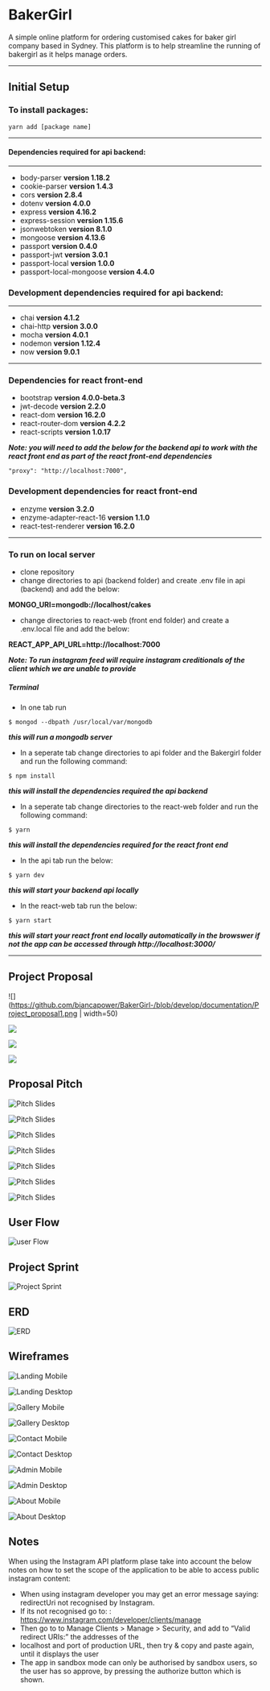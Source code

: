 # BakerGirl
A simple online platform for ordering customised cakes for baker girl company based in Sydney. This platform is to help streamline the running of bakergirl as it helps manage orders.

___

## Initial Setup

### To install packages:
```
yarn add [package name]
```
___

#### Dependencies required for api backend:
___

  * body-parser
  **version 1.18.2**
  * cookie-parser
  **version 1.4.3**
  * cors
  **version 2.8.4**
  * dotenv
  **version 4.0.0**
  * express
  **version 4.16.2**
  * express-session
  **version 1.15.6**
  * jsonwebtoken
  **version 8.1.0**
  * mongoose
  **version 4.13.6**
  * passport
  **version 0.4.0**
  * passport-jwt
  **version 3.0.1**
  * passport-local
  **version 1.0.0**
  * passport-local-mongoose
  **version 4.4.0**

### Development dependencies required for api backend:

___

  * chai
  **version 4.1.2**
  * chai-http
  **version 3.0.0**
  * mocha
  **version 4.0.1**
  * nodemon
  **version 1.12.4**
  * now
  **version 9.0.1**


___

### Dependencies for react front-end

* bootstrap
**version 4.0.0-beta.3**
* jwt-decode
**version 2.2.0**
* react-dom
**version 16.2.0**
* react-router-dom
**version 4.2.2**
* react-scripts
**version 1.0.17**

***Note: you will need to add the below for the backend api to work with the react front end as part of the react front-end dependencies***

```
"proxy": "http://localhost:7000",
```

### Development dependencies for react front-end

* enzyme
**version 3.2.0**
* enzyme-adapter-react-16
**version 1.1.0**
* react-test-renderer
**version 16.2.0**


___

### To run on local server

 - clone repository
 - change directories to api (backend folder) and create .env file in api (backend) and add the below:


 **MONGO_URI=mongodb://localhost/cakes**


 - change directories to react-web (front end folder) and create a .env.local file and add the below:


 **REACT_APP_API_URL=http://localhost:7000**

***Note: To run instagram feed will require instagram creditionals of the client which we are unable to provide***

##### Terminal

* In one tab run

```
$ mongod --dbpath /usr/local/var/mongodb
```

***this will run a mongodb server***

* In a seperate tab change directories to api folder and the Bakergirl folder and run the following command:

```
$ npm install
```

***this will install the dependencies required the api backend***

* In a seperate tab change directories to the react-web folder and run the following command:

```
$ yarn
```

***this will install the dependencies required for the react front end***

* In the api tab run the below:

```
$ yarn dev
```

***this will start your backend api locally***

* In the react-web tab run the below:

```
$ yarn start
```

***this will start your react front end locally automatically in the browswer if not the app can be accessed through http://localhost:3000/***

___

## Project Proposal ##

![](https://github.com/biancapower/BakerGirl-/blob/develop/documentation/Project_proposal1.png | width=50)

![](/documentation/Project_proposal2.png)

![](/documentation/Project_proposal3.png)

![](/documentation/Project_proposal4.png)

## Proposal Pitch ##
![Pitch Slides](/documentation/BAKERGIRL_prez1.png)

![Pitch Slides](/documentation/BAKERGIRL_prez2.png)

![Pitch Slides](/documentation/BAKERGIRL_prez3.png)

![Pitch Slides](/documentation/BAKERGIRL_prez4.png)

![Pitch Slides](/documentation/BAKERGIRL_prez5.png)

![Pitch Slides](/documentation/BAKERGIRL_prez6.png)

![Pitch Slides](/documentation/BAKERGIRL_prez7.png)

## User Flow ##
![user Flow](/documentation/BakerGirlUserflow.png)

## Project Sprint ##
![Project Sprint](/documentation/sprint.png)

## ERD ##
![ERD](/documentation/Images/BakerGirlERD.png)

## Wireframes ##
![Landing Mobile](/documentation/Images/BakerGirlLandingMobile.png)

![Landing Desktop](/documentation/Images/BakerGirlLandingDesktop.png)

![Gallery Mobile](/documentation/Images/BakerGirlGalleryMobile.png)

![Gallery Desktop](/documentation/Images/BakerGirlGalleryDesktop.png)

![Contact Mobile](/documentation/Images/BakerGirlContactMobile.png)

![Contact Desktop](/documentation/Images/BakerGirlContactDesktop.png)

![Admin Mobile](/documentation/Images/BakerGirlAdminMobile.png)

![Admin Desktop](/documentation/Images/BakerGirlAdminDesktop.png)

![About Mobile](/documentation/Images/BakerGirlAboutMobile.png)

![About Desktop](/documentation/Images/BakerGirlAboutDesktop.png)


## Notes ##

When using the Instagram API platform plase take into account the below notes on how to set the scope of the application to be able to access public instagram content:

* When using instagram developer you may get an error message saying: redirectUri not recognised by Instagram.
* If its not recognised go to: : https://www.instagram.com/developer/clients/manage
* Then go to to Manage Clients > Manage > Security, and add to “Valid redirect URIs:” the addresses of the
* localhost and port of production URL, then try & copy and paste again, until it displays the user
* The app in sandbox mode can only be authorised by sandbox users, so the user has so approve, by pressing the     authorize button which is shown.
